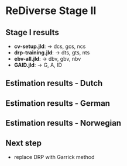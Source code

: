 # ReDiverse Stage II
## Stage I results
- **cv-setup.jld**: $\to$ dcs, gcs, ncs
- **drp-training.jld**: $\to$ dts, gts, nts
- **ebv-all.jld**: $\to$ dbv, gbv, nbv
- **GAID.jld**: $\to$ G, A, ID

## Estimation results - Dutch

## Estimation results - German

## Estimation results - Norwegian

## Next step
- replace DRP with Garrick method

